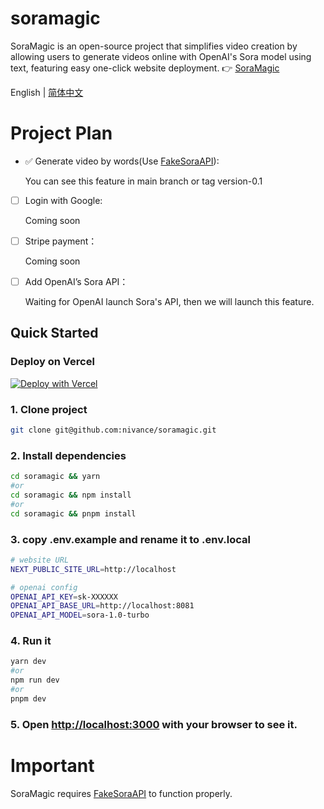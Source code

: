 # soramagic

SoraMagic is an open-source project that simplifies video creation by allowing users to generate videos online with OpenAI's Sora model using text, featuring easy one-click website deployment.
👉 [SoraMagic](https://soramagic.co)

English | [简体中文](https://github.com/nivance/soramagic/blob/main/README.zh-CN.md)


# Project Plan
- ✅ Generate video by words(Use [FakeSoraAPI](https://github.com/SoraWebui/FakeSoraAPI)):

  You can see this feature in main branch or tag version-0.1

- [ ] Login with Google:

  Coming soon

- [ ] Stripe payment：

  Coming soon

- [ ] Add OpenAI’s Sora API：

  Waiting for OpenAI launch Sora's API, then we will launch this feature.


## Quick Started

### Deploy on Vercel
[![Deploy with Vercel](https://vercel.com/button)](https://vercel.com/new/clone?repository-url=https%3A%2F%2Fgithub.com%2Fnivance%2Fsoramagic&project-name=soramagic&repository-name=soramagic&external-id=https%3A%2F%2Fgithub.com%2Fnivance%2Fsoramagic%2Ftree%2Fmain)

### 1. Clone project

```bash
git clone git@github.com:nivance/soramagic.git
```

### 2. Install dependencies

```bash
cd soramagic && yarn
#or
cd soramagic && npm install
#or
cd soramagic && pnpm install
```

### 3. copy .env.example and rename it to .env.local

```bash
# website URL
NEXT_PUBLIC_SITE_URL=http://localhost

# openai config
OPENAI_API_KEY=sk-XXXXXX
OPENAI_API_BASE_URL=http://localhost:8081
OPENAI_API_MODEL=sora-1.0-turbo
```

### 4. Run it

```bash
yarn dev
#or
npm run dev
#or
pnpm dev
```

### 5. Open [http://localhost:3000](http://localhost:3000) with your browser to see it.


# Important
SoraMagic requires [FakeSoraAPI](https://github.com/SoraWebui/FakeSoraAPI) to function properly.

